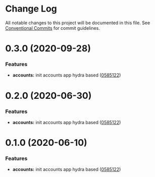 # Change Log

All notable changes to this project will be documented in this file.
See [Conventional Commits](https://conventionalcommits.org) for commit guidelines.

# 0.3.0 (2020-09-28)

### Features

- **accounts:** init accounts app hydra based ([0585122](https://github.com/Atlantis-Lab/serenity/commit/0585122719c27b261baae2b159c61098f235250a))

# 0.2.0 (2020-06-30)

### Features

- **accounts:** init accounts app hydra based ([0585122](https://github.com/atlantisunited/serenity/commit/0585122719c27b261baae2b159c61098f235250a))

# 0.1.0 (2020-06-10)

### Features

- **accounts:** init accounts app hydra based ([0585122](https://github.com/atlantisunited/serenity/commit/0585122719c27b261baae2b159c61098f235250a))
